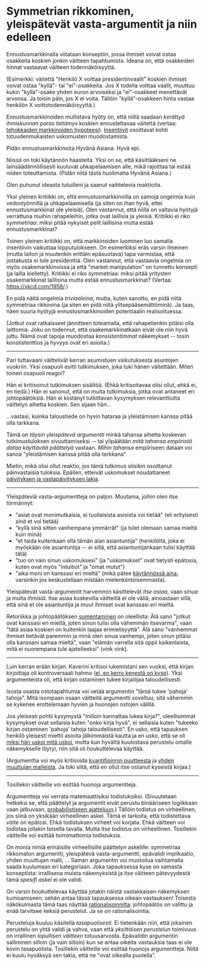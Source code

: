 # Symmetrian rikkominen, yleispätevät vasta-argumentit ja niin edelleen

Ennustusmarkkinalla viitataan konseptiin, jossa ihmiset voivat ostaa osakkeita koskien jonkin väitteen tapahtumista. Ideana on, että osakkeiden hinnat vastaavat väitteen todennäköisyyttä.

(Esimerkki: väitettä "Henkilö X voittaa presidentinvaalit" koskien ihmiset voivat ostaa "kyllä"- tai "ei"-osakkeita. Jos X todella voittaa vaalit, muuttuu kukin "kyllä"-osake yhden euron arvoiseksi ja "ei"-osakkeet menettävät arvonsa. Ja toisin päin, jos X ei voita. Tällöin "kyllä"-osakkeen hinta vastaa henkilön X voittotodennäköisyyttä.)

Ennustusmarkkinoiden mullistava hyöty on, että niillä saadaan *kerättyä ihmiskunnan paras tietämys* koskien ennustettavaa väitettä (vertaa: [tehokkaiden markkinoiden hypoteesi](https://en.wikipedia.org/wiki/Efficient-market_hypothesis)). [Insentiivit](/epi/insentiivit) osoittavat kohti totuudenmukaisten uskomusten muodostamista.

Pidän ennustusmarkkinoita Hyvänä Asiana. Hyvä epi.

Niissä on toki käytännön haasteita. Yksi on se, että käsittääkseni ne lainsäädännöllisesti kuuluvat uhkapelaamisen alle, mikä rajoittaa tai estää niiden toteuttamista. (Pidän niitä tästä huolimatta Hyvänä Asiana.)

Olen puhunut ideasta tutuilleni ja saanut vaihtelevia reaktioita.

Yksi yleinen kritiikki on, että ennustusmarkkinoilla on samoja ongelmia kuin vedonlyönnillä ja uhkapelaamisella (ja siten on ihan hyvä, ettei ennustusmarkkinat ole yleisiä). Olen vastannut, että niillä on valtavia hyötyjä verrattuna muihin rahapeleihin, jotka ovat laillisia ja yleisiä. Kritiikki ei *riko symmetriaa*: miksi pitää nykyiset pelit laillisina mutta estää ennustusmarkkinat?

Toinen yleinen kritiikki on, että markkinoiden luominen luo samalla insentiivin vaikuttaa lopputulokseen. On esimerkiksi eräs varsin ilmeinen (mutta laiton ja muutenkin erittäin epäsuotava) tapa varmistaa, että jostakusta ei tule presidenttiä. Olen vastannut, että vastaavia ongelmia on myös osakemarkkinoissa ja että "market manipulation" on tunnettu konsepti (ja lailla kielletty). Kritiikki ei riko symmetriaa: miksi pitää yritysten osakemarkkinat laillisina mutta estää ennustusmarkkinat? (Vertaa: https://xkcd.com/1958/.)

En pidä näitä ongelmia *triviaaleina*, mutta, kuten sanottu, en pidä niitä symmetriaa rikkovina (ja siten en pidä niitä ylitsepääsemättöminä). Ja taas, näen suuria hyötyjä ennustusmarkkinoiden potentiaalin realisoituessa.

(Jotkut ovat ratkaisseet jännitteen toteamalla, että rahapelienkin pitäisi olla laittomia. Joku on todennut, että osakemarkkinatkaan eivät ole niin hyvä juttu. Nämä ovat tapoja muodostaa *konsistentimmat* näkemykset -- tosin konstistenttius ja hyvyys ovat eri asioita.)

---

Pari tuttavaani väittelivät kerran asumistuen vaikutuksesta asuntojen vuokriin. Yksi osapuoli esitti tutkimuksen, joka tuki hänen väitettään. Miten toinen osapuoli reagoi?

Hän ei kritisoinut tutkimuksen sisältöä. (Ehkä kritisoitavaa olisi ollut, ehkä ei, en tiedä.) Hän ei sanonut, että on muita tutkimuksia, jotka ovat antaneet eri johtopäätöksiä. Hän ei kiistänyt tutkittavan kysymyksen relevanttiutta väittelyn aihetta koskien. Sen sijaan hän...

...vastasi, kuinka taloustiede on hyvin hataraa ja yleistämisen kanssa pitää olla tarkkana.

Tämä on *täysin yleispätevä argumentti* minkä tahansa aihetta koskevan tutkimustuloksen sivuuttamiseksi -- tai ylipäätään *mitä tahansa empiiristä dataa käyttävää päättelyä* vastaan. *Mihin tahansa* empiiriseen dataan voi sanoa "yleistämisen kanssa pitää olla tarkkana".

Mietin, mikä olisi ollut reaktio, jos tämä tutkimus olisikin osoittanut päinvastaisia tuloksia. Epäilen, etteivät uskomukset noudattaneet [päivityksen ja vastapäivityksen lakia](/epi/miksi_todennakoisyydet).

---

Yleispäteviä vasta-argumentteja on paljon. Muutama, joihin olen itse törmännyt:
- "asiat ovat monimutkaisia, ei tuollaisista asioista voi tietää" (eli erityisesti *sinä* et voi tietää)
- "kyllä sinä sitten vanhempana ymmärrät" (ja tulet olemaan samaa mieltä kuin minä)
- "et taida kuitenkaan olla tämän alan asiantuntija" (henkilöltä, joka ei myöskään ole asiantuntija -- ei sillä, että asiantuntijankaan tulisi käyttää tätä)
- "tuo on vain sinun uskomuksesi" (ja "uskomukset" ovat tietysti epätosia, kuten ovat myös "intuitiot" ja "omat mutut")
- "aika moni on kanssasi eri mieltä" (mikä pätee [käytännössä aina](/epi/leveat_jakaumat), varsinkin jos keskustellaan mistään mielenkiintoisemmasta).

Yleispätevät vasta-argumentit harvemmin käsittelevät *itse asiaa*, vaan *sinua* ja muita *ihmisiä*. Itse asiaa koskevilla väitteillä ei ole väliä, ainoastaan sillä, että sinä et ole asiantuntija ja muut ihmiset ovat kanssasi eri mieltä.

Retoriikka ja johtopäätöksen [sumentaminen](/epi/sumuiset_ajatukset) on oleellista: Älä sano "jotkut ovat kanssasi eri mieltä, joten sinun tulisi olla vähemmän itsevarma", vaan "tätä asiaa koskien on kuitenkin laajaa erimielisyyttä". Älä sano "vanhemmat ihmiset tietävät paremmin ja minä olen sinua vanhempi, joten sinun pitäisi olla kanssani samaa mieltä", vaan "elämän varrella sitä oppii kaikenlaista, mitä ei nuorempana tule ajatelleeksi" (vink vink).

---

Luin kerran erään kirjan. Kaverini kritisoi lukemistani sen vuoksi, että kirjan kirjoittaja oli kontroversaali hahmo ([ei, en kerro kenestä on kyse](/epi/keskustelunimaisijat)). Yksi argumenteista oli, että kirjan ostaminen tukee kirjailijaa taloudellisesti.

Isosta osasta ostotapahtumia voi vetää argumentin "tämä tukee 'pahoja' tahoja". Mitä isompaan osaan väitteitä argumentti soveltuu, sitä vähemmin se kykenee erottelemaan hyvien ja huonojen ostojen välillä.

Jos yleisesti pohtii kysymystä "milloin kannattaa lukea kirja?", oleellisimmat kysymykset ovat sellaisia kuten "onko kirja hyvä", ei sellaisia kuten "tukeeko kirjan ostaminen 'pahoja' tahoja taloudellisesti". En usko, että tapauksen henkilö yleisesti miettii asioita jälkimmäistä kautta ja en usko, että se oli [miksi hän uskoi mitä uskoi](/epi/miksi_uskot), mutta kun hyvältä kuulostava perustelu omalle näkemykselle löytyi, niin sitä oli houkuttelevaa käyttää.

(Argumenttia voi myös kritisoida [kvantifioinnin puutteesta](/epi/kvantifiointi) ja [yhden muuttujan malleista](/epi/yksi_muuttuja). Ja toki siitä, että en ollut itse ostanut kyseistä kirjaa.)

---

Tosillekin väitteille voi esittää huonoja argumentteja.

Argumentteja voi verrata matemaattisiksi todistuksiksi. (Sivuutetaan hetkeksi se, että päättelyt ja argumentit eivät perustu binääriseen logiikkaan vaan jatkuvaan, [probabilistiseen ajatteluun](/epi/probabilistinen_ajattelu).) Tällöin todistus on virheellinen, jos siinä on yksikään virheellinen askel. Tämä ei tarkoita, että todistettava *väite* on epätosi. Ehkä todistuksen virheet voi korjata. Ehkä väitteen voi todistaa jollakin toisella tavalla. Mutta itse *todistus* on virheellinen. Tosillekin väitteille voi esittää toimimattomia todistuksia.

On monia nimiä erinäisille virheellisille päättelyn askelille: symmetriaa rikkomaton argumentti, yleispätevä vasta-argumentti, epävalidi implikaatio, yhden muuttujan malli, ... Saman argumentin voi muotoilua vaihtamalla saada kuulumaan eri kategoriaan. Joka tapauksessa kyse on samasta konseptista: irrallisena muista näkemyksistä ja itse väitteen pätevyydestä tämä *spesifi askel* ei ole validi.

On varsin houkuttelevaa käyttää jotakin näistä vastakkaisen näkemyksen kumoamiseen: sehän antaa tässä tapauksessa oikean vastauksen! Toisesta näkökulmasta tämä taas näyttää [rationalisoinnilta](/epi/miksi_uskot): johtopäätös on valittu ja enää tarvitsee keksiä perustelut. Ja se *on* rationalisointia.

Perusteluja kuuluu käsitellä *tasapuolisesti*. Ei tietenkään niin, että jokainen perustelu on yhtä validi ja vahva, vaan että *yksittäisen perustelun* toimivuus on irrallinen *lopullisen väitteen* totuusarvosta. Epävalidin argumentin salliminen silloin (ja vain silloin) kun se antaa oikeita vastauksia taas ei ole kovin tasapuolista. Tosillekin väitteille voi esittää huonoja argumentteja. Niitä ei kuulu hyväksyä sen takia, että ne "ovat oikealla puolella".
